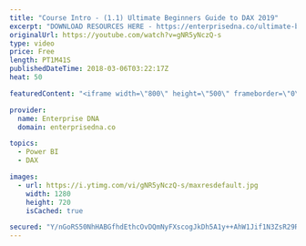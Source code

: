 ```yaml
---
title: "Course Intro - (1.1) Ultimate Beginners Guide to DAX 2019"
excerpt: "DOWNLOAD RESOURCES HERE - https://enterprisedna.co/ultimate-beginners-guide-to-power-bi-resource-downloads/ START FROM THE BEGINNING - https://www.youtube.com/playlist?list=PL1myWUzvmmDGmLfty3BDluz8nzme1dZxg  Follow along to the beginners guide Power BI tutorials by using the demo data available for"
originalUrl: https://youtube.com/watch?v=gNR5yNczQ-s
type: video
price: Free
length: PT1M41S
publishedDateTime: 2018-03-06T03:22:17Z
heat: 50

featuredContent: "<iframe width=\"800\" height=\"500\" frameborder=\"0\" src=\"https://www.youtube.com/embed/gNR5yNczQ-s\" allow=\"accelerometer; autoplay; encrypted-media; gyroscope; picture-in-picture\" allowfullscreen></iframe>"

provider:
  name: Enterprise DNA
  domain: enterprisedna.co

topics:
  - Power BI
  - DAX

images:
  - url: https://i.ytimg.com/vi/gNR5yNczQ-s/maxresdefault.jpg
    width: 1280
    height: 720
    isCached: true

secured: "Y/nGoRS50NhHABGfhdEthcOvDQmNyFXscogJkDh5A1y++AhW1Jif1N3ZsR29RWaLaBDXhjU5xGEayBE06TVCN5bQBo4MPF3gM1b7HhcRWa5d5ho2YQpSNxv3gCT9lhN4dyvyfUqMARh8778Yqo5crfrUP/cbAF5/HtR8fb9PuHeKL1AvAfZJXDCs8HViUXTIDlO5puwF6mvM2XrpRWTfVjRJ170rdqtVbM9sM/1FQxaJee/PjYykm8aD4UAmPkQnTwasHcYEkTxULEPsFbYmE9mzweSefPojMgwYtJuhk7+VtpqkT/m1vTnHjcjiMwDFHXvatcLl28QmNsP4m4EMKBD9OZYS6HwEYs4b8hTnCrzEtznwIdxmCXXj3BCOpIK4A99qm8xwhnOvAp4OpgTh1iONCeeMCFXxdMG0TQTDjE4=;wpQoept9Wrih30UCDIUivw=="
---
```


